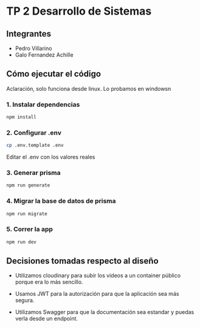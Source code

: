 # TP 2 Desarrollo de Sistemas

## Integrantes
 - Pedro Villarino
 - Galo Fernandez Achille

## Cómo ejecutar el código

Aclaración, solo funciona desde linux. Lo probamos en windowsn 

### 1. Instalar dependencias

```bash
npm install
```

### 2. Configurar .env

```bash
cp .env.template .env
```
Editar el .env con los valores reales

### 3. Generar prisma

```bash
npm run generate
```
### 4. Migrar la base de datos de prisma
```bash
npm run migrate
```

### 5. Correr la app

```bash
npm run dev
```

## Decisiones tomadas respecto al diseño

- Utilizamos cloudinary para subir los videos a un container público porque era lo más sencillo.

- Usamos JWT para la autorización para que la aplicación sea más segura.

- Utilizamos Swagger para que la documentación sea estandar y puedas verla desde un endpoint.


